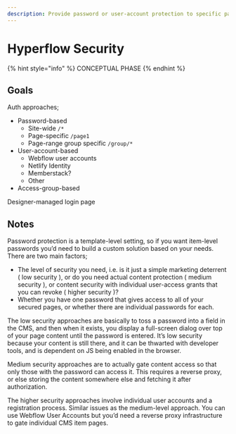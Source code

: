 ```yaml
---
description: Provide password or user-account protection to specific pages
---
```


# Hyperflow Security

{% hint style="info" %}
CONCEPTUAL PHASE
{% endhint %}

## Goals

Auth approaches;

* Password-based
  * Site-wide `/*`
  * Page-specific `/page1`&#x20;
  * Page-range group specific `/group/*`
* User-account-based
  * Webflow user accounts
  * Netlify Identity
  * Memberstack?&#x20;
  * Other&#x20;
* Access-group-based

Designer-managed login page





## Notes&#x20;

Password protection is a template-level setting, so if you want item-level passwords you’d need to build a custom solution based on your needs. There are two main factors;

* The level of security you need, i.e. is it just a simple marketing deterrent ( low security ), or do you need actual content protection ( medium security ), or content security with individual user-access grants that you can revoke ( higher security )?
* Whether you have one password that gives access to all of your secured pages, or whether there are individual passwords for each.

The low security approaches are basically to toss a password into a field in the CMS, and then when it exists, you display a full-screen dialog over top of your page content until the password is entered. It’s low security because your content is still there, and it can be thwarted with developer tools, and is dependent on JS being enabled in the browser.

Medium security approaches are to actually gate content access so that only those with the password can access it. This requires a reverse proxy, or else storing the content somewhere else and fetching it after authorization.

The higher security approaches involve individual user accounts and a registration process. Similar issues as the medium-level approach. You can use Webflow User Accounts but you’d need a reverse proxy infrastructure to gate individual CMS item pages.
